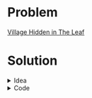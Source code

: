 # Problem
[Village Hidden in The Leaf](https://www.hackerrank.com/contests/srbd-code-contest-2023-round-1/challenges/village-hidden-in-the-leaf)

# Solution

<details>
<summary>Idea</summary>

Let us answer $type-1$ query first. <br>
The answer is simply,
> (position of closest prime after $X$) - (positon of closest prime before $X$) - 2 <br>

So, we can keep a $set$ where we will only store the position of the prime numbers. Then simply we can use $lower\_{-}bound$ or $upper\_{-}bound$ to find immediate next and previous prime of the number at $X^{th}$ position. <br>

Now, whenever we encounter $type-2$ query, we check if the number $Y$ is a prime or not. If it is a prime, we insert $X$ into the set. Otherwise, we remove the $X$ from the set.

Note: To avoid bound checking, we can insert position 0 and n+1 into the set. As, those position will never come in query, those will never be removed from the set.

</details>

<details>
<summary>Code</summary>

```cpp
#include <bits/stdc++.h>
using namespace std;
typedef long long ll;
const ll INF = 1e9;
const ll N = 1e7+10;

vector<bool>prime(N, true);

void sieve()
{
    prime[0]=prime[1]=false;
    for(ll i=2;i<N;i++)
    {
        if(prime[i])
        {
            for(ll j=i*i;j<N;j+=i)prime[j]=false;
        }
    }
}

void solve() 
{   
    ll n,m; cin >> n >> m;
    vector<ll>a(n+1);
    set<ll>s;
    s.insert(0ll);
    s.insert(n+1);
    for(ll i=1;i<=n;i++)
    {
        cin >> a[i];
        if(prime[a[i]])s.insert(i);
    }
    while(m--)
    {
        int ty; cin >> ty;
        if(ty==2)
        {
            ll x, y; cin >> x >> y;
            if(prime[y])s.insert(x);
            else s.erase(x);
        }
        else
        {
            ll x; cin >> x;
            auto nxt = s.upper_bound(x);
            auto pre = nxt;
            pre--;
            if(*pre==x)pre--;
            ll ans = (*nxt)-(*pre)-2;
            cout<<ans<<'\n';
        }
    }
}

signed main() 
{
    ios_base::sync_with_stdio(0), cin.tie(0);
    int T = 1;
    cin >> T;
    sieve();
    for(int t = 1; t <= T; t++) {
        solve();
    }
}
```

</details>
